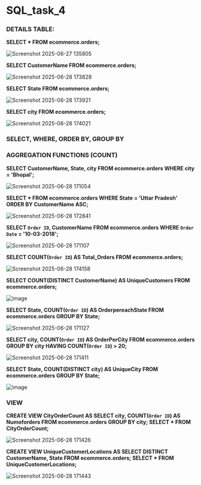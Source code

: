# SQL_task_4
### DETAILS TABLE:

**SELECT 
    *
FROM
    ecommerce.orders;**
    
![Screenshot 2025-06-27 135805](https://github.com/user-attachments/assets/ebf72669-ff12-46c0-a008-259cb9231425)

**SELECT 
    CustomerName
FROM
    ecommerce.orders;**

![Screenshot 2025-06-28 173828](https://github.com/user-attachments/assets/b2761a26-ba69-4905-a765-b269aeb9059a)

**SELECT 
    State
FROM
    ecommerce.orders;**

![Screenshot 2025-06-28 173921](https://github.com/user-attachments/assets/62d35e19-1b67-4dd5-b7da-c22db9e035df)

**SELECT 
    city
FROM
    ecommerce.orders;**

![Screenshot 2025-06-28 174021](https://github.com/user-attachments/assets/23c39ed6-6454-469d-9c12-c569e30b5eb0)


### SELECT, WHERE, ORDER BY, GROUP BY
### **AGGREGATION FUNCTIONS (COUNT)**

**SELECT 
    CustomerName, State, city
FROM
    ecommerce.orders
    WHERE
    city = 'Bhopal';**

![Screenshot 2025-06-28 171054](https://github.com/user-attachments/assets/e3f1998e-267d-423a-b691-2230ecbae4a9)

**SELECT 
    *
FROM
    ecommerce.orders
WHERE
    State = 'Uttar Pradesh'
    ORDER BY CustomerName ASC;**

![Screenshot 2025-06-28 172841](https://github.com/user-attachments/assets/ca477800-8932-4dc0-9653-98098cc84eb6)

**SELECT 
    `Order ID`, CustomerName
FROM
    ecommerce.orders
WHERE
    `Order Date` = '10-03-2018';**

![Screenshot 2025-06-28 171107](https://github.com/user-attachments/assets/4170ff07-179a-41a1-9148-2f777c2f695a)

**SELECT 
    COUNT(`Order ID`) AS Total_Orders
FROM
    ecommerce.orders;**

![Screenshot 2025-06-28 174158](https://github.com/user-attachments/assets/7e9d6461-402c-4691-9164-d15a95fc7d19)

**SELECT 
    COUNT(DISTINCT CustomerName) AS UniqueCustomers
FROM
    ecommerce.orders;**

![image](https://github.com/user-attachments/assets/50713d51-e1be-4db8-849f-23644caca5dc)



**SELECT 
    State, COUNT(`Order ID`) AS OrderpereachState
FROM
    ecommerce.orders
GROUP BY State;**

![Screenshot 2025-06-28 171127](https://github.com/user-attachments/assets/48b073d8-572b-4314-b0aa-0369ebd00315)

**SELECT 
    city, COUNT(`Order ID`) AS OrderPerCity
FROM
    ecommerce.orders
GROUP BY city
HAVING COUNT(`Order ID`) > 20;**

![Screenshot 2025-06-28 171411](https://github.com/user-attachments/assets/6e0e32f1-7327-45dc-b1e8-27ccdf693efc)

**SELECT 
    State, COUNT(DISTINCT city) AS UniqueCity
FROM
    ecommerce.orders
    GROUP BY State;**

![image](https://github.com/user-attachments/assets/e7695937-2aa5-48bc-aa35-2a5610ff6bf0)



### VIEW

**CREATE VIEW CityOrderCount AS
    SELECT 
        city, COUNT(`Order ID`) AS Numoforders
    FROM
        ecommerce.orders
    GROUP BY city;
SELECT 
    *
FROM
    CityOrderCount;**

![Screenshot 2025-06-28 171426](https://github.com/user-attachments/assets/1166586a-be0f-4484-9562-bf1cd96bae7b)

**CREATE VIEW UniqueCustomerLocations AS
    SELECT DISTINCT
        CustomerName, State
    FROM
        ecommerce.orders;
SELECT 
    *
FROM
    UniqueCustomerLocations;**

![Screenshot 2025-06-28 171443](https://github.com/user-attachments/assets/44d96860-2cd7-478c-96b4-75f478686056)









    
